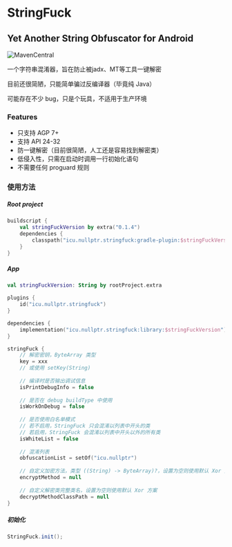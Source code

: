 # StringFuck

## Yet Another String Obfuscator for Android

![MavenCentral](https://img.shields.io/maven-central/v/icu.nullptr.stringfuck/gradle-plugin)

一个字符串混淆器，旨在防止被jadx、MT等工具一键解密

目前还很简陋，只能简单骗过反编译器（毕竟纯 Java）

可能存在不少 bug，只是个玩具，不适用于生产环境

### Features

+ 只支持 AGP 7+
+ 支持 API 24-32
+ 防一键解密（目前很简陋，人工还是容易找到解密类）
+ 低侵入性，只需在启动时调用一行初始化语句
+ 不需要任何 proguard 规则

### 使用方法

##### Root project

```kotlin
buildscript {
    val stringFuckVersion by extra("0.1.4")
    dependencies {
        classpath("icu.nullptr.stringfuck:gradle-plugin:$stringFuckVersion")
    }
}
```

##### App

```kotlin
val stringFuckVersion: String by rootProject.extra

plugins {
    id("icu.nullptr.stringfuck")
}

dependencies {
    implementation("icu.nullptr.stringfuck:library:$stringFuckVersion")
}

stringFuck {
    // 解密密钥，ByteArray 类型
    key = xxx
    // 或使用 setKey(String)
    
    // 编译时是否输出调试信息
    isPrintDebugInfo = false
    
    // 是否在 debug buildType 中使用
    isWorkOnDebug = false
    
    // 是否使用白名单模式
    // 若不启用，StringFuck 只会混淆以列表中开头的类
    // 若启用，StringFuck 会混淆以列表中开头以外的所有类
    isWhiteList = false
    
    // 混淆列表
    obfuscationList = setOf("icu.nullptr")
    
    // 自定义加密方法，类型 ((String) -> ByteArray)?，设置为空则使用默认 Xor 方案
    encryptMethod = null
    
    // 自定义解密类完整类名，设置为空则使用默认 Xor 方案
    decryptMethodClassPath = null
}
```
##### 初始化

```java
StringFuck.init();
```
